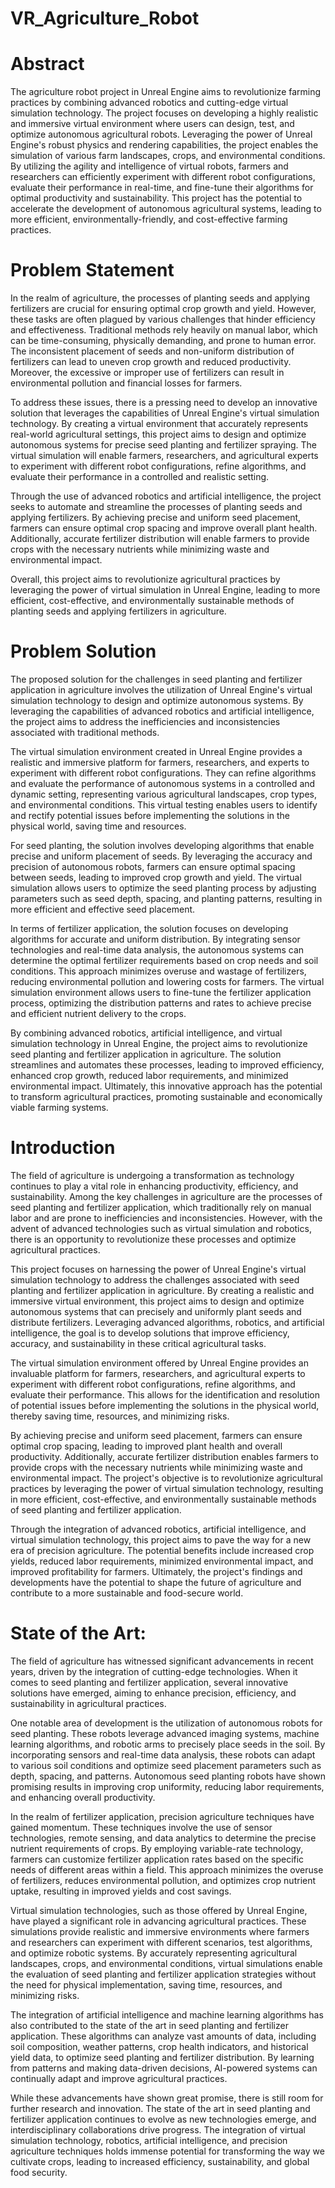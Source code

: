 # VR_Agriculture_Robot

# Abstract
The agriculture robot project in Unreal Engine aims to revolutionize farming practices by combining advanced robotics and cutting-edge virtual simulation technology. The project focuses on developing a highly realistic and immersive virtual environment where users can design, test, and optimize autonomous agricultural robots. Leveraging the power of Unreal Engine's robust physics and rendering capabilities, the project enables the simulation of various farm landscapes, crops, and environmental conditions. By utilizing the agility and intelligence of virtual robots, farmers and researchers can efficiently experiment with different robot configurations, evaluate their performance in real-time, and fine-tune their algorithms for optimal productivity and sustainability. This project has the potential to accelerate the development of autonomous agricultural systems, leading to more efficient, environmentally-friendly, and cost-effective farming practices.

# Problem Statement
In the realm of agriculture, the processes of planting seeds and applying fertilizers are crucial for ensuring optimal crop growth and yield. However, these tasks are often plagued by various challenges that hinder efficiency and effectiveness. Traditional methods rely heavily on manual labor, which can be time-consuming, physically demanding, and prone to human error. The inconsistent placement of seeds and non-uniform distribution of fertilizers can lead to uneven crop growth and reduced productivity. Moreover, the excessive or improper use of fertilizers can result in environmental pollution and financial losses for farmers.

To address these issues, there is a pressing need to develop an innovative solution that leverages the capabilities of Unreal Engine's virtual simulation technology. By creating a virtual environment that accurately represents real-world agricultural settings, this project aims to design and optimize autonomous systems for precise seed planting and fertilizer spraying. The virtual simulation will enable farmers, researchers, and agricultural experts to experiment with different robot configurations, refine algorithms, and evaluate their performance in a controlled and realistic setting.

Through the use of advanced robotics and artificial intelligence, the project seeks to automate and streamline the processes of planting seeds and applying fertilizers. By achieving precise and uniform seed placement, farmers can ensure optimal crop spacing and improve overall plant health. Additionally, accurate fertilizer distribution will enable farmers to provide crops with the necessary nutrients while minimizing waste and environmental impact.

Overall, this project aims to revolutionize agricultural practices by leveraging the power of virtual simulation in Unreal Engine, leading to more efficient, cost-effective, and environmentally sustainable methods of planting seeds and applying fertilizers in agriculture.

# Problem Solution

The proposed solution for the challenges in seed planting and fertilizer application in agriculture involves the utilization of Unreal Engine's virtual simulation technology to design and optimize autonomous systems. By leveraging the capabilities of advanced robotics and artificial intelligence, the project aims to address the inefficiencies and inconsistencies associated with traditional methods.

The virtual simulation environment created in Unreal Engine provides a realistic and immersive platform for farmers, researchers, and experts to experiment with different robot configurations. They can refine algorithms and evaluate the performance of autonomous systems in a controlled and dynamic setting, representing various agricultural landscapes, crop types, and environmental conditions. This virtual testing enables users to identify and rectify potential issues before implementing the solutions in the physical world, saving time and resources.

For seed planting, the solution involves developing algorithms that enable precise and uniform placement of seeds. By leveraging the accuracy and precision of autonomous robots, farmers can ensure optimal spacing between seeds, leading to improved crop growth and yield. The virtual simulation allows users to optimize the seed planting process by adjusting parameters such as seed depth, spacing, and planting patterns, resulting in more efficient and effective seed placement.

In terms of fertilizer application, the solution focuses on developing algorithms for accurate and uniform distribution. By integrating sensor technologies and real-time data analysis, the autonomous systems can determine the optimal fertilizer requirements based on crop needs and soil conditions. This approach minimizes overuse and wastage of fertilizers, reducing environmental pollution and lowering costs for farmers. The virtual simulation environment allows users to fine-tune the fertilizer application process, optimizing the distribution patterns and rates to achieve precise and efficient nutrient delivery to the crops.

By combining advanced robotics, artificial intelligence, and virtual simulation technology in Unreal Engine, the project aims to revolutionize seed planting and fertilizer application in agriculture. The solution streamlines and automates these processes, leading to improved efficiency, enhanced crop growth, reduced labor requirements, and minimized environmental impact. Ultimately, this innovative approach has the potential to transform agricultural practices, promoting sustainable and economically viable farming systems.

# Introduction

The field of agriculture is undergoing a transformation as technology continues to play a vital role in enhancing productivity, efficiency, and sustainability. Among the key challenges in agriculture are the processes of seed planting and fertilizer application, which traditionally rely on manual labor and are prone to inefficiencies and inconsistencies. However, with the advent of advanced technologies such as virtual simulation and robotics, there is an opportunity to revolutionize these processes and optimize agricultural practices.

This project focuses on harnessing the power of Unreal Engine's virtual simulation technology to address the challenges associated with seed planting and fertilizer application in agriculture. By creating a realistic and immersive virtual environment, this project aims to design and optimize autonomous systems that can precisely and uniformly plant seeds and distribute fertilizers. Leveraging advanced algorithms, robotics, and artificial intelligence, the goal is to develop solutions that improve efficiency, accuracy, and sustainability in these critical agricultural tasks.

The virtual simulation environment offered by Unreal Engine provides an invaluable platform for farmers, researchers, and agricultural experts to experiment with different robot configurations, refine algorithms, and evaluate their performance. This allows for the identification and resolution of potential issues before implementing the solutions in the physical world, thereby saving time, resources, and minimizing risks.

By achieving precise and uniform seed placement, farmers can ensure optimal crop spacing, leading to improved plant health and overall productivity. Additionally, accurate fertilizer distribution enables farmers to provide crops with the necessary nutrients while minimizing waste and environmental impact. The project's objective is to revolutionize agricultural practices by leveraging the power of virtual simulation technology, resulting in more efficient, cost-effective, and environmentally sustainable methods of seed planting and fertilizer application.

Through the integration of advanced robotics, artificial intelligence, and virtual simulation technology, this project aims to pave the way for a new era of precision agriculture. The potential benefits include increased crop yields, reduced labor requirements, minimized environmental impact, and improved profitability for farmers. Ultimately, the project's findings and developments have the potential to shape the future of agriculture and contribute to a more sustainable and food-secure world.

# State of the Art:

The field of agriculture has witnessed significant advancements in recent years, driven by the integration of cutting-edge technologies. When it comes to seed planting and fertilizer application, several innovative solutions have emerged, aiming to enhance precision, efficiency, and sustainability in agricultural practices.

One notable area of development is the utilization of autonomous robots for seed planting. These robots leverage advanced imaging systems, machine learning algorithms, and robotic arms to precisely place seeds in the soil. By incorporating sensors and real-time data analysis, these robots can adapt to various soil conditions and optimize seed placement parameters such as depth, spacing, and patterns. Autonomous seed planting robots have shown promising results in improving crop uniformity, reducing labor requirements, and enhancing overall productivity.

In the realm of fertilizer application, precision agriculture techniques have gained momentum. These techniques involve the use of sensor technologies, remote sensing, and data analytics to determine the precise nutrient requirements of crops. By employing variable-rate technology, farmers can customize fertilizer application rates based on the specific needs of different areas within a field. This approach minimizes the overuse of fertilizers, reduces environmental pollution, and optimizes crop nutrient uptake, resulting in improved yields and cost savings.

Virtual simulation technologies, such as those offered by Unreal Engine, have played a significant role in advancing agricultural practices. These simulations provide realistic and immersive environments where farmers and researchers can experiment with different scenarios, test algorithms, and optimize robotic systems. By accurately representing agricultural landscapes, crops, and environmental conditions, virtual simulations enable the evaluation of seed planting and fertilizer application strategies without the need for physical implementation, saving time, resources, and minimizing risks.

The integration of artificial intelligence and machine learning algorithms has also contributed to the state of the art in seed planting and fertilizer application. These algorithms can analyze vast amounts of data, including soil composition, weather patterns, crop health indicators, and historical yield data, to optimize seed planting and fertilizer distribution. By learning from patterns and making data-driven decisions, AI-powered systems can continually adapt and improve agricultural practices.

While these advancements have shown great promise, there is still room for further research and innovation. The state of the art in seed planting and fertilizer application continues to evolve as new technologies emerge, and interdisciplinary collaborations drive progress. The integration of virtual simulation technology, robotics, artificial intelligence, and precision agriculture techniques holds immense potential for transforming the way we cultivate crops, leading to increased efficiency, sustainability, and global food security.

